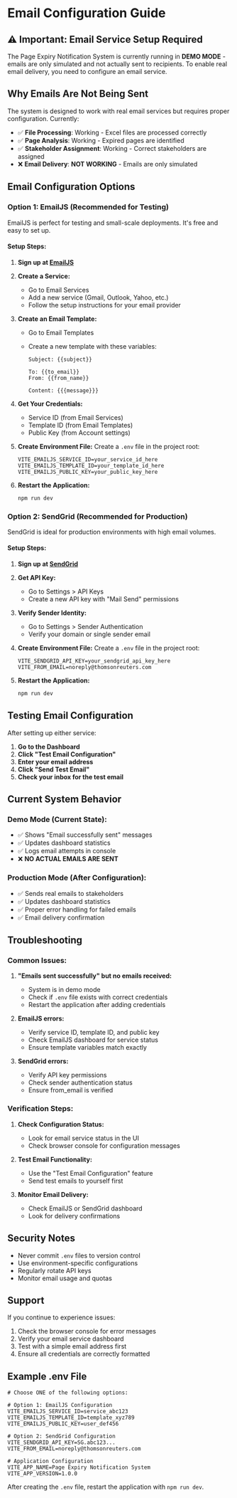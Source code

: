 # Email Configuration Guide

## ⚠️ Important: Email Service Setup Required

The Page Expiry Notification System is currently running in **DEMO MODE** - emails are only simulated and not actually sent to recipients. To enable real email delivery, you need to configure an email service.

## Why Emails Are Not Being Sent

The system is designed to work with real email services but requires proper configuration. Currently:

- ✅ **File Processing**: Working - Excel files are processed correctly
- ✅ **Page Analysis**: Working - Expired pages are identified
- ✅ **Stakeholder Assignment**: Working - Correct stakeholders are assigned
- ❌ **Email Delivery**: **NOT WORKING** - Emails are only simulated

## Email Configuration Options

### Option 1: EmailJS (Recommended for Testing)

EmailJS is perfect for testing and small-scale deployments. It's free and easy to set up.

#### Setup Steps:

1. **Sign up at [EmailJS](https://www.emailjs.com/)**

2. **Create a Service:**

   - Go to Email Services
   - Add a new service (Gmail, Outlook, Yahoo, etc.)
   - Follow the setup instructions for your email provider

3. **Create an Email Template:**

   - Go to Email Templates
   - Create a new template with these variables:

     ```
     Subject: {{subject}}

     To: {{to_email}}
     From: {{from_name}}

     Content: {{{message}}}
     ```

4. **Get Your Credentials:**

   - Service ID (from Email Services)
   - Template ID (from Email Templates)
   - Public Key (from Account settings)

5. **Create Environment File:**
   Create a `.env` file in the project root:

   ```env
   VITE_EMAILJS_SERVICE_ID=your_service_id_here
   VITE_EMAILJS_TEMPLATE_ID=your_template_id_here
   VITE_EMAILJS_PUBLIC_KEY=your_public_key_here
   ```

6. **Restart the Application:**
   ```bash
   npm run dev
   ```

### Option 2: SendGrid (Recommended for Production)

SendGrid is ideal for production environments with high email volumes.

#### Setup Steps:

1. **Sign up at [SendGrid](https://sendgrid.com/)**

2. **Get API Key:**

   - Go to Settings > API Keys
   - Create a new API key with "Mail Send" permissions

3. **Verify Sender Identity:**

   - Go to Settings > Sender Authentication
   - Verify your domain or single sender email

4. **Create Environment File:**
   Create a `.env` file in the project root:

   ```env
   VITE_SENDGRID_API_KEY=your_sendgrid_api_key_here
   VITE_FROM_EMAIL=noreply@thomsonreuters.com
   ```

5. **Restart the Application:**
   ```bash
   npm run dev
   ```

## Testing Email Configuration

After setting up either service:

1. **Go to the Dashboard**
2. **Click "Test Email Configuration"**
3. **Enter your email address**
4. **Click "Send Test Email"**
5. **Check your inbox for the test email**

## Current System Behavior

### Demo Mode (Current State):

- ✅ Shows "Email successfully sent" messages
- ✅ Updates dashboard statistics
- ✅ Logs email attempts in console
- ❌ **NO ACTUAL EMAILS ARE SENT**

### Production Mode (After Configuration):

- ✅ Sends real emails to stakeholders
- ✅ Updates dashboard statistics
- ✅ Proper error handling for failed emails
- ✅ Email delivery confirmation

## Troubleshooting

### Common Issues:

1. **"Emails sent successfully" but no emails received:**

   - System is in demo mode
   - Check if `.env` file exists with correct credentials
   - Restart the application after adding credentials

2. **EmailJS errors:**

   - Verify service ID, template ID, and public key
   - Check EmailJS dashboard for service status
   - Ensure template variables match exactly

3. **SendGrid errors:**
   - Verify API key permissions
   - Check sender authentication status
   - Ensure from_email is verified

### Verification Steps:

1. **Check Configuration Status:**

   - Look for email service status in the UI
   - Check browser console for configuration messages

2. **Test Email Functionality:**

   - Use the "Test Email Configuration" feature
   - Send test emails to yourself first

3. **Monitor Email Delivery:**
   - Check EmailJS or SendGrid dashboard
   - Look for delivery confirmations

## Security Notes

- Never commit `.env` files to version control
- Use environment-specific configurations
- Regularly rotate API keys
- Monitor email usage and quotas

## Support

If you continue to experience issues:

1. Check the browser console for error messages
2. Verify your email service dashboard
3. Test with a simple email address first
4. Ensure all credentials are correctly formatted

## Example .env File

```env
# Choose ONE of the following options:

# Option 1: EmailJS Configuration
VITE_EMAILJS_SERVICE_ID=service_abc123
VITE_EMAILJS_TEMPLATE_ID=template_xyz789
VITE_EMAILJS_PUBLIC_KEY=user_def456

# Option 2: SendGrid Configuration
VITE_SENDGRID_API_KEY=SG.abc123...
VITE_FROM_EMAIL=noreply@thomsonreuters.com

# Application Configuration
VITE_APP_NAME=Page Expiry Notification System
VITE_APP_VERSION=1.0.0
```

After creating the `.env` file, restart the application with `npm run dev`.

